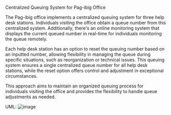 Centralized Queuing System for Pag-ibig Office

The Pag-ibig office implements a centralized queuing system for three help desk stations. 
Individuals visiting the office obtain a queue number from this centralized system. 
Additionally, there's an online monitoring system that displays the current queued number in real-time for individuals monitoring the queue remotely.

Each help desk station has an option to reset the queuing number based on an inputted number, 
allowing flexibility in managing the queue during specific situations, 
such as reorganization or technical issues. 
This queuing system ensures a single centralized queue number for all help desk stations, 
while the reset option offers control and adjustment in exceptional circumstances.

This approach aims to maintain an organized queuing process for individuals visiting the office and provides the flexibility to handle queue adjustments as needed.

UML: 
![image](https://github.com/user-attachments/assets/9438d17c-bb03-46d9-b75b-b7f521e3053f)
